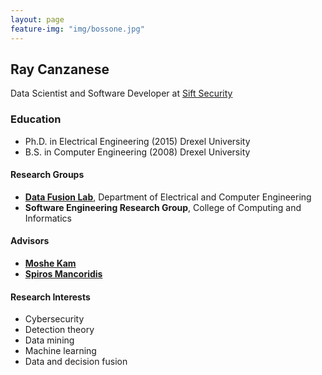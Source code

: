 ```yaml
---
layout: page
feature-img: "img/bossone.jpg"
---
```


## Ray Canzanese
Data Scientist and Software Developer at [Sift Security](http://www.siftsecurity.com)

### Education
* Ph.D. in Electrical Engineering (2015) Drexel University
* B.S. in Computer Engineering (2008) Drexel University 

#### Research Groups
* **[Data Fusion Lab](http://www.datafusionlab.com)**, Department of Electrical and Computer Engineering 
* **Software Engineering Research Group**, College of Computing and Informatics 

#### Advisors
* **[Moshe Kam](http://moshekam.org)**
* **[Spiros Mancoridis](https://www.cs.drexel.edu/~spiros/)**

#### Research Interests
* Cybersecurity
* Detection theory
* Data mining
* Machine learning
* Data and decision fusion